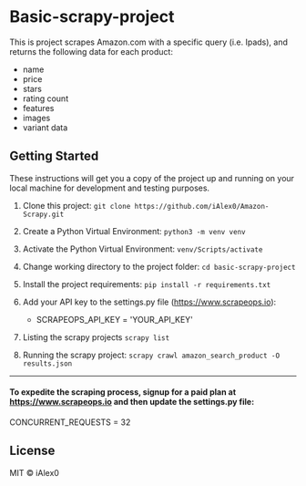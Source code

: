 # Basic-scrapy-project
This is project scrapes Amazon.com with a specific query (i.e. Ipads), and returns the following data for each product:
- name
- price
- stars
- rating count
- features
- images
- variant data

## Getting Started
These instructions will get you a copy of the project up and running on your local machine for development and testing purposes.

1. Clone this project: `git clone https://github.com/iAlex0/Amazon-Scrapy.git`
2. Create a Python Virtual Environment: `python3 -m venv venv`
3. Activate the Python Virtual Environment: `venv/Scripts/activate`
4. Change working directory to the project folder: `cd basic-scrapy-project`
5. Install the project requirements: `pip install -r requirements.txt`
6. Add your API key to the settings.py file (https://www.scrapeops.io): 
    - SCRAPEOPS_API_KEY = 'YOUR_API_KEY'


7. Listing the scrapy projects `scrapy list` 
8. Running the scrapy project: `scrapy crawl amazon_search_product -O results.json` 


----------------------------------------------------------------------------------------------------------------------------

#### To expedite the scraping process, signup for a paid plan at https://www.scrapeops.io and then update the settings.py file:

CONCURRENT_REQUESTS = 32


## License
MIT © iAlex0



